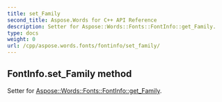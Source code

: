 ```yaml
---
title: set_Family
second_title: Aspose.Words for C++ API Reference
description: Setter for Aspose::Words::Fonts::FontInfo::get_Family. 
type: docs
weight: 0
url: /cpp/aspose.words.fonts/fontinfo/set_family/
---
```

## FontInfo.set_Family method


Setter for [Aspose::Words::Fonts::FontInfo::get_Family](./get_family/).

